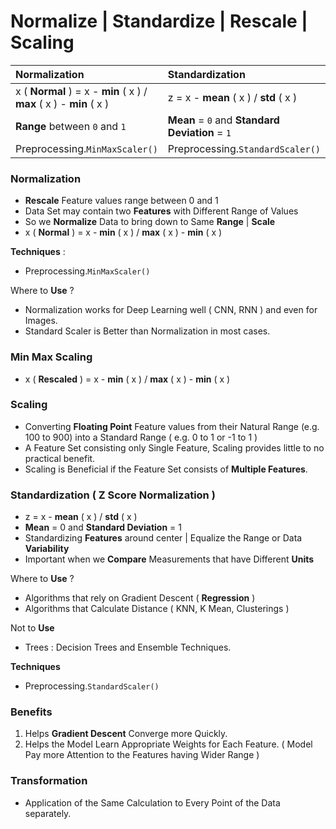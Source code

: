 # Normalize | Standardize | Rescale | Scaling

Normalization | Standardization
:--- | :---
x ( **Normal** ) =  x - **min** ( x ) / **max** ( x ) - **min** ( x ) | z = x - **mean** ( x ) / **std** ( x )
**Range** between `0` and `1` | **Mean** = `0` and **Standard Deviation** = `1`
Preprocessing.`MinMaxScaler()` | Preprocessing.`StandardScaler()`

### Normalization
- **Rescale** Feature values range between 0 and 1
- Data Set may contain two **Features** with Different Range of Values
- So we **Normalize** Data to bring down to Same **Range** | **Scale**
- x ( **Normal** ) =  x - **min** ( x ) / **max** ( x ) - **min** ( x )

**Techniques** : 
- Preprocessing.`MinMaxScaler()`

Where to **Use** ?
- Normalization works for Deep Learning well ( CNN, RNN ) and even for Images.
- Standard Scaler is Better than Normalization in most cases.

### Min Max Scaling
- x ( **Rescaled** ) =  x - **min** ( x ) / **max** ( x ) - **min** ( x )

### Scaling 
- Converting **Floating Point** Feature values from their Natural Range (e.g. 100 to 900) into a Standard Range ( e.g. 0 to 1 or -1 to 1 )
- A Feature Set consisting only Single Feature, Scaling provides little to no practical benefit.
- Scaling is Beneficial if the Feature Set consists of **Multiple Features**.

### Standardization ( Z Score Normalization )
- z = x - **mean** ( x ) / **std** ( x )
- **Mean** = 0 and **Standard Deviation** = 1
- Standardizing **Features** around center | Equalize the Range or Data **Variability**
- Important when we **Compare** Measurements that have Different **Units**

Where to **Use** ?
- Algorithms that rely on Gradient Descent ( **Regression** )
- Algorithms that Calculate Distance ( KNN, K Mean, Clusterings )


Not to **Use** 
- Trees : Decision Trees and Ensemble Techniques.

**Techniques** 
- Preprocessing.`StandardScaler()`

### Benefits 
1. Helps **Gradient Descent** Converge more Quickly.
2. Helps the Model Learn Appropriate Weights for Each Feature. ( Model Pay more Attention to the Features having Wider Range )

### Transformation
- Application of the Same Calculation to Every Point of the Data separately.
